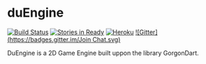 duEngine
========
[![Build Status](https://drone.io/github.com/cantidio/duEngine/status.png)](https://drone.io/github.com/cantidio/duEngine/latest)
[![Stories in Ready](https://badge.waffle.io/cantidio/duEngine.png?label=ready&title=Ready)](https://waffle.io/cantidio/duEngine)
[![Heroku](https://heroku-deployment-badges.herokuapp.com/?app=duengine)](http://duengine.herokuapp.com)
[![Gitter](https://badges.gitter.im/Join Chat.svg)](https://gitter.im/cantidio/duEngine?utm_source=badge&utm_medium=badge&utm_campaign=pr-badge&utm_content=badge)

DuEngine is a 2D Game Engine built uppon the library GorgonDart.
